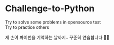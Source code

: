 # Challenge-to-Python

Try to solve some problems in opensource test</br>
Try to practice others

제 손이 파이썬을 기억하는 날까지.. 꾸준히 연습합니다 ✍🏻
